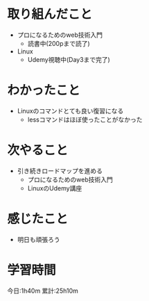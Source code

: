 # 取り組んだこと
  - プロになるためのweb技術入門
    - 読書中(200pまで読了)
  - Linux
    - Udemy視聴中(Day3まで完了)

# わかったこと
  - Linuxのコマンドとても良い復習になる
    - lessコマンドはほぼ使ったことがなかった

# 次やること
  - 引き続きロードマップを進める
    - プロになるためのweb技術入門
    - LinuxのUdemy講座

# 感じたこと
 - 明日も頑張ろう 

# 学習時間
今日:1h40m
累計:25h10m

